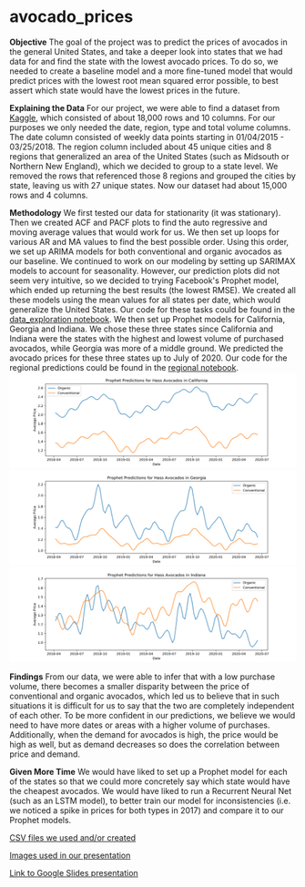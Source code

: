 # avocado_prices

**Objective**
The goal of the project was to predict the prices of avocados in the general United States, and take a deeper look into states that we had data for and find the state with the lowest avocado prices. To do so, we needed to create a baseline model and a more fine-tuned model that would predict prices with the lowest root mean squared error possible, to best assert which state would have the lowest prices in the future. 

**Explaining the Data**
For our project, we were able to find a dataset from [Kaggle](https://www.kaggle.com/neuromusic/avocado-prices), which consisted of about 18,000 rows and 10 columns. For our purposes we only needed the date, region, type and total volume columns. The date column consisted of weekly data points starting in 01/04/2015 - 03/25/2018. The region column included about 45 unique cities and 8 regions that generalized an area of the United States (such as Midsouth or Northern New England), which we decided to group to a state level. We removed the rows that referenced those 8 regions and grouped the cities by state, leaving us with 27 unique states. Now our dataset had about 15,000 rows and 4 columns.

**Methodology**
We first tested our data for stationarity (it was stationary). Then we created ACF and PACF plots to find the auto regressive and moving average values that would work for us. We then set up loops for various AR and MA values to find the best possible order. Using this order, we set up ARIMA models for both conventional and organic avocados as our baseline. We continued to work on our modeling by setting up SARIMAX models to account for seasonality. However, our prediction plots did not seem very intuitive, so we decided to trying Facebook's Prophet model, which ended up returning the best results (the lowest RMSE). We created all these models using the mean values for all states per date, which would generalize the United States. Our code for these tasks could be found in the [data_exploration notebook](data_exploration.ipynb).
We then set up Prophet models for California, Georgia and Indiana. We chose these three states since California and Indiana were the states with the highest and lowest volume of purchased avocados, while Georgia was more of a middle ground. We predicted the avocado prices for these three states up to July of 2020. Our code for the regional predictions could be found in the [regional notebook](regional.ipynb).
![California's predictions](Images/predictions_ca.png)
![Georgia's predictions](Images/predictions_ga.png)
![Indiana's predictions](Images/predictions_in.png)

**Findings**
From our data, we were able to infer that with a low purchase volume, there becomes a smaller disparity between the price of conventional and organic avocados, which led us to believe that in such situations it is difficult for us to say that the two are completely independent of each other. To be more confident in our predictions, we believe we would need to have more dates or areas with a higher volume of purchases. Additionally, when the demand for avocados is high, the price would be high as well, but as demand decreases so does the correlation between price and demand.

**Given More Time**
We would have liked to set up a Prophet model for each of the states so that we could more concretely say which state would have the cheapest avocados. We would have liked to run a Recurrent Neural Net (such as an LSTM model), to better train our model for inconsistencies (i.e. we noticed a spike in prices for both types in 2017) and compare it to our Prophet models.

[CSV files we used and/or created](csv_files)

[Images used in our presentation](Images)

[Link to Google Slides presentation](https://docs.google.com/presentation/d/1agMnZlSJ_Yi2I5V7aAK3pCDMi5aqE0XjpWvwhwsB0iI/edit?ts=5eea2515#slide=id.g54dda1946d_6_358)
